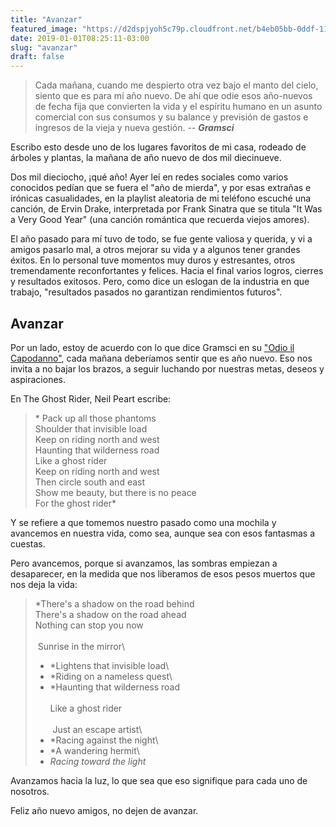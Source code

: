```yaml
---
title: "Avanzar"
featured_image: "https://d2dspjyoh5c79p.cloudfront.net/b4eb05bb-0ddf-11e9-a030-2b5831f8ecb5-aa9f18b7"
date: 2019-01-01T08:25:11-03:00
slug: "avanzar"
draft: false
---
```


> Cada mañana, cuando me despierto otra vez bajo el manto del cielo,
> siento que es para mí año nuevo. De ahí que odie esos año-nuevos de
> fecha fija que convierten la vida y el espíritu humano en un asunto
> comercial con sus consumos y su balance y previsión de gastos e
> ingresos de la vieja y nueva gestión.
> \-- ***Gramsci***

Escribo esto desde uno de los lugares favoritos de mi casa, rodeado de
árboles y plantas, la mañana de año nuevo de dos mil diecinueve.

Dos mil dieciocho, ¡qué año! Ayer leí en redes sociales como varios
conocidos pedían que se fuera el \"año de mierda\", y por esas extrañas
e irónicas casualidades, en la playlist aleatoria de mi teléfono escuché
una canción, de Ervin Drake, interpretada por Frank Sinatra que se
titula "It Was a Very Good Year" (una canción romántica que recuerda
viejos amores).


El año pasado para mí tuvo de todo, se fue gente valiosa y querida, y vi
a amigos pasarlo mal, a otros mejorar su vida y a algunos tener grandes
éxitos. En lo personal tuve momentos muy duros y estresantes, otros
tremendamente reconfortantes y felices. Hacia el final varios logros,
cierres y resultados exitosos. Pero, como dice un eslogan de la
industria en que trabajo, "resultados pasados no garantizan rendimientos
futuros".

## Avanzar

Por un lado, estoy de acuerdo con lo que dice Gramsci en su ["Odio il
Capodanno"](http://izquierdadiario.com/Odio-el-ano-nuevo-de-Antonio-Gramsci?fbclid=IwAR12yXn12BfJ6TpT-2XGt_fOPzMIKbPWmFNLBGd8i8XJNExFPp8PhZnjXqA),
cada mañana deberíamos sentir que es año nuevo. Eso nos invita a no
bajar los brazos, a seguir luchando por nuestras metas, deseos y
aspiraciones.

En The Ghost Rider, Neil Peart escribe:

> * Pack up all those phantoms\
> Shoulder that invisible load\
> Keep on riding north and west\
> Haunting that wilderness road\
> Like a ghost rider\
> Keep on riding north and west\
> Then circle south and east\
> Show me beauty, but there is no peace\
> For the ghost rider*

Y se refiere a que tomemos nuestro pasado como una mochila y avancemos
en nuestra vida, como sea, aunque sea con esos fantasmas a
cuestas.

Pero avancemos, porque si avanzamos, las sombras empiezan a
desaparecer, en la medida que nos liberamos de esos pesos muertos que
nos deja la vida:

> *There's a shadow on the road behind\
> There's a shadow on the road ahead\
> Nothing can stop you now\
> \
>  Sunrise in the mirror\
> * *Lightens that invisible load\
> * *Riding on a nameless quest\
> * *Haunting that wilderness road\
> \
> Like a ghost rider\
> \
>  Just an escape artist\
> * *Racing against the night\
> * *A wandering hermit\
> * *Racing toward the light*

Avanzamos hacia la luz, lo que sea que eso signifique para cada uno de
nosotros.

Feliz año nuevo amigos, no dejen de avanzar.

